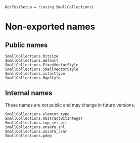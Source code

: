 ```@meta
DocTestSetup = :(using SmallCollections)
```

# Non-exported names

## Public names

```@docs
SmallCollections.bitsize
SmallCollections.default
SmallCollections.FixedVectorStyle
SmallCollections.SmallVectorStyle
SmallCollections.isfasttype
SmallCollections.MapStyle
```

## Internal names

These names are not public and may change in future versions.

```@docs
SmallCollections.element_type
SmallCollections.AbstractBitInteger
SmallCollections.top_set_bit
SmallCollections.unsafe_shl
SmallCollections.unsafe_lshr
SmallCollections.pdep
```
